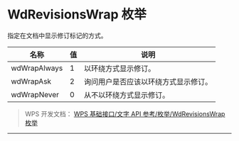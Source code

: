# WdRevisionsWrap 枚举

指定在文档中显示修订标记的方式。

| 名称         | 值  | 说明                                 |
|--------------|-----|--------------------------------------|
| wdWrapAlways | 1   | 以环绕方式显示修订。                 |
| wdWrapAsk    | 2   | 询问用户是否应该以环绕方式显示修订。 |
| wdWrapNever  | 0   | 从不以环绕方式显示修订。             |

> WPS 开发文档： [WPS 基础接口/文字 API 参考/枚举/WdRevisionsWrap 枚举](https://qn.cache.wpscdn.cn/encs/doc/office_v19/topics/WPS%20%E5%9F%BA%E7%A1%80%E6%8E%A5%E5%8F%A3/%E6%96%87%E5%AD%97%20API%20%E5%8F%82%E8%80%83/%E6%9E%9A%E4%B8%BE/WdRevisionsWrap%20%E6%9E%9A%E4%B8%BE.html)

------------------------------------------------------------------------
